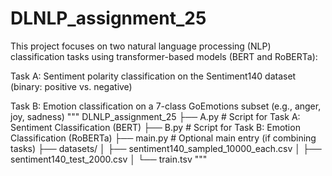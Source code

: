 # DLNLP_assignment_25
This project focuses on two natural language processing (NLP) classification tasks using transformer-based models (BERT and RoBERTa):

Task A: Sentiment polarity classification on the Sentiment140 dataset (binary: positive vs. negative)

Task B: Emotion classification on a 7-class GoEmotions subset (e.g., anger, joy, sadness)
"""
DLNLP_assignment_25
├── A.py # Script for Task A: Sentiment Classification (BERT)
├── B.py # Script for Task B: Emotion Classification (RoBERTa)
├── main.py # Optional main entry (if combining tasks)
├── datasets/
│ ├── sentiment140_sampled_10000_each.csv
│ ├── sentiment140_test_2000.csv
│ └── train.tsv
"""
